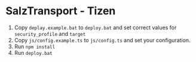 # SalzTransport - Tizen

1. Copy `deplay.example.bat` to `deploy.bat` and set correct values for `security_profile` and `target`
2. Copy `js/config.example.ts` to `js/config.ts` and set your configuration.
3. Run `npm install`
5. Run `deploy.bat`